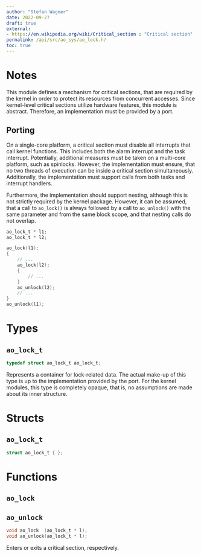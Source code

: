```yaml
---
author: "Stefan Wagner"
date: 2022-09-27
draft: true
external:
- https://en.wikipedia.org/wiki/Critical_section : "Critical section"
permalink: /api/src/ao_sys/ao_lock.h/
toc: true
---
```


# Notes

This module defines a mechanism for critical sections, that are required by the kernel in order to protect its resources from concurrent accesses. Since kernel-level critical sections utilize hardware features, this module is abstract. Therefore, an implementation must be provided by a port.

## Porting

On a single-core platform, a critical section must disable all interrupts that call kernel functions. This includes both the alarm interrupt and the task interrupt. Potentially, additional measures must be taken on a multi-core platform, such as spinlocks. However, the implementation must ensure, that no two threads of execution can be inside a critical section simultaneously. Additionally, the implementation must support calls from both tasks and interrupt handlers.

Furthermore, the implementation should support nesting, although this is not strictly required by the kernel package. However, it can be assumed, that a call to `ao_lock()` is always followed by a call to `ao_unlock()` with the same parameter and from the same block scope, and that nesting calls do not overlap.

```c
ao_lock_t * l1;
ao_lock_t * l2;
```

```c
ao_lock(l1);
{
    // ...
    ao_lock(l2);
    {
        // ...
    }
    ao_unlock(l2);
    // ...
}
ao_unlock(l1);
```

# Types

## `ao_lock_t`

```c
typedef struct ao_lock_t ao_lock_t;
```

Represents a container for lock-related data. The actual make-up of this type is up to the implementation provided by the port. For the kernel modules, this type is completely opaque, that is, no assumptions are made about its inner structure.

# Structs

## `ao_lock_t`

```c
struct ao_lock_t { };
```

# Functions

## `ao_lock`
## `ao_unlock`

```c
void ao_lock  (ao_lock_t * l);
void ao_unlock(ao_lock_t * l);
```

Enters or exits a critical section, respectively.
